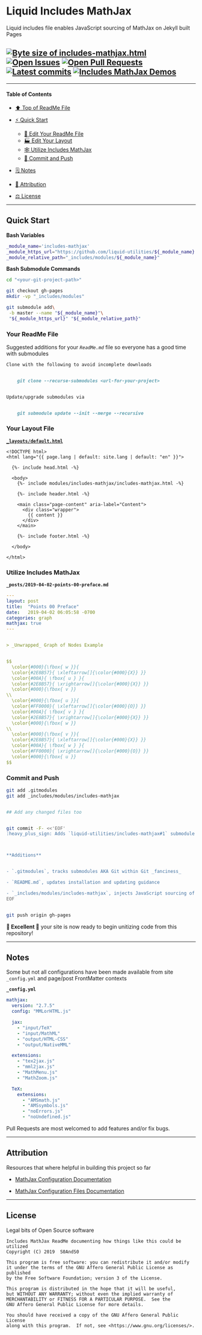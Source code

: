 # Liquid Includes MathJax
[heading__title]:
  #liquid-includes-mathjax
  "&#x2B06; Top of ReadMe File"


Liquid includes file enables JavaScript sourcing of MathJax on Jekyll built Pages


## [![Byte size of includes-mathjax.html][badge__master__include_mathjax__source_code]][include_mathjax__master__source_code] [![Open Issues][badge__issues__include_mathjax]][issues__include_mathjax] [![Open Pull Requests][badge__pull_requests__include_mathjax]][pull_requests__include_mathjax] [![Latest commits][badge__commits__include_mathjax__master]][commits__include_mathjax__master] [![Includes MathJax Demos][badge__demo__include_mathjax]][demo__include_mathjax]



------


#### Table of Contents


- [:arrow_up: Top of ReadMe File][heading__title]

- [:zap: Quick Start][heading__quick_start]

  - [:memo: Edit Your ReadMe File][heading__your_readme_file]
  - [:factory: Edit Your Layout][heading__your_layout_file]
  - [&#x1F578; Utilize Includes MathJax][heading__utilize]
  - [:floppy_disk: Commit and Push][heading__commit_and_push]

- [&#x1F5D2; Notes][heading__notes]

- [:card_index: Attribution][heading__attribution]

- [&#x2696; License][heading__license]


------



## Quick Start
[heading__quick_start]:
  #quick-start
  "&#9889; Perhaps as easy as one, 2.0,..."


**Bash Variables**


```Bash
_module_name='includes-mathjax'
_module_https_url="https://github.com/liquid-utilities/${_module_name}.git"
_module_relative_path="_includes/modules/${_module_name}"
```


**Bash Submodule Commands**


```Bash
cd "<your-git-project-path>"

git checkout gh-pages
mkdir -vp "_includes/modules"

git submodule add\
 -b master --name "${_module_name}"\
 "${_module_https_url}" "${_module_relative_path}"
```


### Your ReadMe File
[heading__your_readme_file]:
  #your-readme-file
  "&#x1F578; Suggested additions for your ReadMe.md file so everyone has a good time with submodules"


Suggested additions for your _`ReadMe.md`_ file so everyone has a good time with submodules


```MarkDown
Clone with the following to avoid incomplete downloads


    git clone --recurse-submodules <url-for-your-project>


Update/upgrade submodules via


    git submodule update --init --merge --recursive
```


### Your Layout File
[heading__your_layout_file]:
  #your-layout-file
  "&#x1F3ED; Suggested additions for your default layout file"


**[`_layouts/default.html`](https://github.com/jekyll/minima/blob/master/_layouts/default.html)**


```Liquid
<!DOCTYPE html>
<html lang="{{ page.lang | default: site.lang | default: "en" }}">

  {%- include head.html -%}

  <body>
    {%- include modules/includes-mathjax/includes-mathjax.html -%}

    {%- include header.html -%}

    <main class="page-content" aria-label="Content">
      <div class="wrapper">
        {{ content }}
      </div>
    </main>

    {%- include footer.html -%}

  </body>

</html>
```


### Utilize Includes MathJax
[heading__utilize]:
  #utilize-mathjax
  "&#x1F578; How to make use of this submodule within another project"


**`_posts/2019-04-02-points-00-preface.md`**


```YAML
---
layout: post
title:  "Points 00 Preface"
date:   2019-04-02 06:05:58 -0700
categories: graph
mathjax: true
---


> _Unwrapped_ Graph of Nodes Example


$$
  \color{#000}{\fbox{ w }}{
  \color{#2E8B57}{ \xleftarrow[]{\color{#000}{X}} }}
  \color{#00A}{ \fbox{ u } }{
  \color{#2E8B57}{ \xrightarrow[]{\color{#000}{X}} }}
  \color{#000}{\fbox{ v }}
\\
  \color{#000}{\fbox{ u }}{
  \color{#FF0000}{ \xleftarrow[]{\color{#000}{O}} }}
  \color{#00A}{ \fbox{ v } }{
  \color{#2E8B57}{ \xrightarrow[]{\color{#000}{X}} }}
  \color{#000}{\fbox{ w }}
\\
  \color{#000}{\fbox{ v }}{
  \color{#2E8B57}{ \xleftarrow[]{\color{#000}{X}} }}
  \color{#00A}{ \fbox{ w } }{
  \color{#FF0000}{ \xrightarrow[]{\color{#000}{O}} }}
  \color{#000}{\fbox{ u }}
$$
```



### Commit and Push
[heading__commit_and_push]:
  #commit-and-push
  "&#x1F4BE; It may be just this easy..."


```Bash
git add .gitmodules
git add _includes/modules/includes-mathjax


## Add any changed files too


git commit -F- <<'EOF'
:heavy_plus_sign: Adds `liquid-utilities/includes-mathjax#1` submodule



**Additions**


- `.gitmodules`, tracks submodules AKA Git within Git _fanciness_

- `README.md`, updates installation and updating guidance

- `_includes/modules/includes-mathjax`, injects JavaScript sourcing of MathJax
EOF


git push origin gh-pages
```


**:tada: Excellent :tada:** your site is now ready to begin unitizing code from this repository!


___


## Notes
[heading__notes]:
  #notes
  "&#x1F5D2; Additional things to keep in mind when developing"


Some but not all configurations have been made available from site `_config.yml` and page/post FrontMatter contexts


**`_config.yml`**


```YAML
mathjax:
  version: "2.7.5"
  config: "MMLorHTML.js"

  jax:
    - "input/TeX"
    - "input/MathML"
    - "output/HTML-CSS"
    - "output/NativeMML"

  extensions:
    - "tex2jax.js"
    - "mml2jax.js"
    - "MathMenu.js"
    - "MathZoom.js"

  TeX:
    extensions:
      - "AMSmath.js"
      - "AMSsymbols.js"
      - "noErrors.js"
      - "noUndefined.js"
```


Pull Requests are most welcomed to add features and/or fix bugs.


___


## Attribution
[heading__attribution]:
  #attribution
  "&#x1F4C7; Resources that where helpful in building this project so far."


Resources that where helpful in building this project so far


- [MathJax Configuration Documentation](https://docs.mathjax.org/en/v1.0/configuration.html)

- [MathJax Configuration Files Documentation](https://docs.mathjax.org/en/v1.1-latest/config-files.html#the-tex-ams-mml-htmlormml-configuration-file)


___


## License
[heading__license]:
  #license
  "&#x2696; Legal bits of Open Source software"


Legal bits of Open Source software


```
Includes MathJax ReadMe documenting how things like this could be utilized
Copyright (C) 2019  S0AndS0

This program is free software: you can redistribute it and/or modify
it under the terms of the GNU Affero General Public License as published
by the Free Software Foundation; version 3 of the License.

This program is distributed in the hope that it will be useful,
but WITHOUT ANY WARRANTY; without even the implied warranty of
MERCHANTABILITY or FITNESS FOR A PARTICULAR PURPOSE.  See the
GNU Affero General Public License for more details.

You should have received a copy of the GNU Affero General Public License
along with this program.  If not, see <https://www.gnu.org/licenses/>.
```



[badge__commits__include_mathjax__master]:
  https://img.shields.io/github/last-commit/liquid-utilities/includes-mathjax/master.svg

[commits__include_mathjax__master]:
  https://github.com/liquid-utilities/includes-mathjax/commits/master
  "&#x1F4DD; History of changes on this branch"


[include_mathjax__community]:
  https://github.com/liquid-utilities/includes-mathjax/community
  "&#x1F331; Dedicated to functioning code"


[include_mathjax__gh_pages]:
  https://github.com/liquid-utilities/includes-mathjax/tree/gh-pages
  "Source code examples hosted thanks to GitHub Pages!"



[badge__demo__include_mathjax]:
  https://img.shields.io/website/https/liquid-utilities.github.io/includes-mathjax/index.html.svg?down_color=darkorange&down_message=Offline&label=Demo&logo=Demo%20Site&up_color=success&up_message=Online

[demo__include_mathjax]:
  https://liquid-utilities.github.io/includes-mathjax/index.html
  "&#x1F52C; Check the example collection tests"


[badge__issues__include_mathjax]:
  https://img.shields.io/github/issues/liquid-utilities/includes-mathjax.svg

[issues__include_mathjax]:
  https://github.com/liquid-utilities/includes-mathjax/issues
  "&#x2622; Search for and _bump_ existing issues or open new issues for project maintainer to address."


[badge__pull_requests__include_mathjax]:
  https://img.shields.io/github/issues-pr/liquid-utilities/includes-mathjax.svg

[pull_requests__include_mathjax]:
  https://github.com/liquid-utilities/includes-mathjax/pulls
  "&#x1F3D7; Pull Request friendly, though please check the Community guidelines"


[badge__master__include_mathjax__source_code]:
  https://img.shields.io/github/size/liquid-utilities/includes-mathjax/includes-mathjax.html.svg?label=includes-mathjax.html

[include_mathjax__master__source_code]:
  https://github.com/liquid-utilities/includes-mathjax/blob/master/includes-mathjax.html
  "&#x2328; Project source, one Liquid file of actionable code!"
